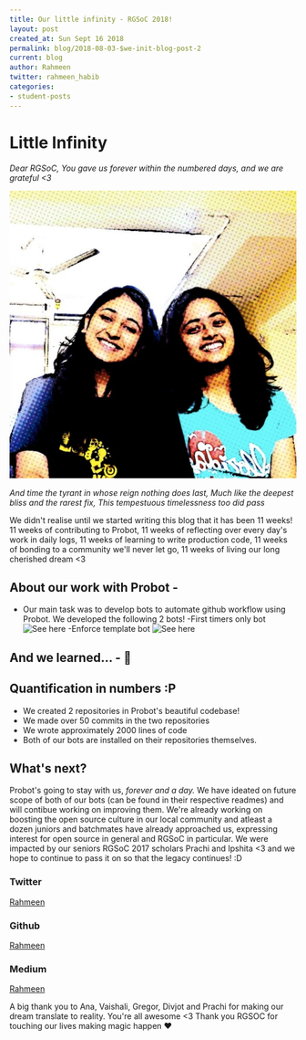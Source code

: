 ```yaml
---
title: Our little infinity - RGSoC 2018!
layout: post
created_at: Sun Sept 16 2018
permalink: blog/2018-08-03-$we-init-blog-post-2
current: blog
author: Rahmeen
twitter: rahmeen_habib
categories:
- student-posts
---
```


# Little Infinity

_Dear RGSoC,_
_You gave us forever within the numbered days, and we are grateful <3_

![The two of us :D](/img/blog/2018/rgsoc-2019-09-15-101daysofsummer-blog2-01.jpeg)

_And time the tyrant in whose reign nothing does last,_
_Much like the deepest bliss and the rarest fix,_
_This tempestuous timelessness too did pass_

We didn't realise until we started writing this blog that it has been 11 weeks! 
11 weeks of contributing to Probot, 
11 weeks of reflecting over every day's work in daily logs, 
11 weeks of learning to write production code, 
11 weeks of bonding to a community we'll never let go,
11 weeks of living our long cherished dream <3

## About our work with Probot - 

- Our main task was to develop bots to automate github workflow using Probot. We developed the following 2 bots!
	-First timers only bot ![See here](https://github.com/probot/first-timers-only-app)
	-Enforce template bot ![See here](https://github.com/probot/enforce-template-app)

## And we learned... - 📝

## Quantification in numbers :P

- We created 2 repositories in Probot's beautiful codebase!
- We made over 50 commits in the two repositories
- We wrote approximately 2000 lines of code
- Both of our bots are installed on their repositories themselves.


## What's next?

Probot's going to stay with us, _forever and a day._ We have ideated on future scope of both of our bots (can be found in their respective readmes) and will contibue working on improving them. 
We're already working on boosting the open source culture in our local community and atleast a dozen juniors and batchmates have already approached us, expressing interest for open source in general and RGSoC in particular. We were impacted by our seniors RGSoC 2017 scholars Prachi and Ipshita <3 and we hope to continue to pass it on so that the legacy continues! :D

### Twitter
[Rahmeen](https://twitter.com/rahmeen_habib)

### Github
[Rahmeen](https://github.com/Rahmeen14)

### Medium
[Rahmeen](https://medium.com/@rahmeen_habib)

A big thank you to Ana, Vaishali, Gregor, Divjot and Prachi for making our dream translate to reality. You're all awesome <3 
Thank you RGSOC for touching our lives making magic happen ❤️